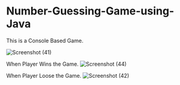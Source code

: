 # Number-Guessing-Game-using-Java
This is a Console Based Game.

![Screenshot (41)](https://user-images.githubusercontent.com/95487059/216286037-7cc54089-4864-4118-8e07-c5cd01972ad8.png)

When Player Wins the Game.
![Screenshot (44)](https://user-images.githubusercontent.com/95487059/216288128-a6f489ef-4c3b-4b6b-ab55-67d768009f4e.png)


When Player Loose the Game.
![Screenshot (42)](https://user-images.githubusercontent.com/95487059/216286946-28db32cb-c8ca-4e61-ab1e-7fee6dc79217.png)

